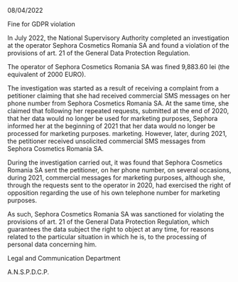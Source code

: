 08/04/2022

Fine for GDPR violation

In July 2022, the National Supervisory Authority completed an investigation at the operator Sephora Cosmetics Romania SA and found a violation of the provisions of art. 21 of the General Data Protection Regulation.

The operator of Sephora Cosmetics Romania SA was fined 9,883.60 lei (the equivalent of 2000 EURO).

The investigation was started as a result of receiving a complaint from a petitioner claiming that she had received commercial SMS messages on her phone number from Sephora Cosmetics Romania SA. At the same time, she claimed that following her repeated requests, submitted at the end of 2020, that her data would no longer be used for marketing purposes, Sephora informed her at the beginning of 2021 that her data would no longer be processed for marketing purposes. marketing. However, later, during 2021, the petitioner received unsolicited commercial SMS messages from Sephora Cosmetics Romania SA.

During the investigation carried out, it was found that Sephora Cosmetics Romania SA sent the petitioner, on her phone number, on several occasions, during 2021, commercial messages for marketing purposes, although she, through the requests sent to the operator in 2020, had exercised the right of opposition regarding the use of his own telephone number for marketing purposes.

As such, Sephora Cosmetics Romania SA was sanctioned for violating the provisions of art. 21 of the General Data Protection Regulation, which guarantees the data subject the right to object at any time, for reasons related to the particular situation in which he is, to the processing of personal data concerning him.

Legal and Communication Department

A.N.S.P.D.C.P.

